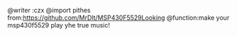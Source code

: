 @writer :czx
@import pithes from:https://github.com/MrDlt/MSP430F5529Looking
@function:make your msp430f5529 play yhe true music!
